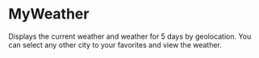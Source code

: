 # MyWeather
Displays the current weather and weather for 5 days by geolocation. You can select any other city to your favorites and view the weather.
